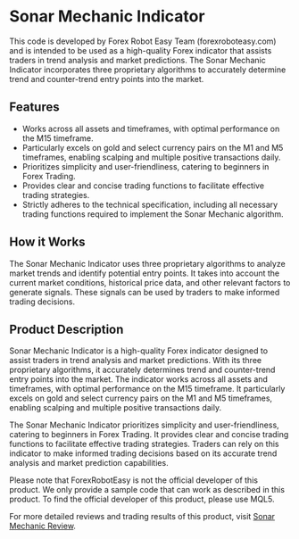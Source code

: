 # Sonar Mechanic Indicator

This code is developed by Forex Robot Easy Team (forexroboteasy.com) and is intended to be used as a high-quality Forex indicator that assists traders in trend analysis and market predictions. The Sonar Mechanic Indicator incorporates three proprietary algorithms to accurately determine trend and counter-trend entry points into the market.

## Features

- Works across all assets and timeframes, with optimal performance on the M15 timeframe.
- Particularly excels on gold and select currency pairs on the M1 and M5 timeframes, enabling scalping and multiple positive transactions daily.
- Prioritizes simplicity and user-friendliness, catering to beginners in Forex Trading.
- Provides clear and concise trading functions to facilitate effective trading strategies.
- Strictly adheres to the technical specification, including all necessary trading functions required to implement the Sonar Mechanic algorithm.

## How it Works

The Sonar Mechanic Indicator uses three proprietary algorithms to analyze market trends and identify potential entry points. It takes into account the current market conditions, historical price data, and other relevant factors to generate signals. These signals can be used by traders to make informed trading decisions.

## Product Description

Sonar Mechanic Indicator is a high-quality Forex indicator designed to assist traders in trend analysis and market predictions. With its three proprietary algorithms, it accurately determines trend and counter-trend entry points into the market. The indicator works across all assets and timeframes, with optimal performance on the M15 timeframe. It particularly excels on gold and select currency pairs on the M1 and M5 timeframes, enabling scalping and multiple positive transactions daily.

The Sonar Mechanic Indicator prioritizes simplicity and user-friendliness, catering to beginners in Forex Trading. It provides clear and concise trading functions to facilitate effective trading strategies. Traders can rely on this indicator to make informed trading decisions based on its accurate trend analysis and market prediction capabilities.

Please note that ForexRobotEasy is not the official developer of this product. We only provide a sample code that can work as described in this product. To find the official developer of this product, please use MQL5.

For more detailed reviews and trading results of this product, visit [Sonar Mechanic Review](https://forexroboteasy.com/forex-robot-review/sonar-mechanic-review-high-quality-forex-indicator-for-trend-analysis/).
